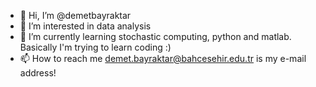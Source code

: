 - 👋 Hi, I’m @demetbayraktar
- 👀 I’m interested in data analysis
- 🌱 I’m currently learning stochastic computing, python and matlab. Basically I'm trying to learn coding :)
- 📫 How to reach me demet.bayraktar@bahcesehir.edu.tr is my e-mail address!

<!---
demetbayraktar/demetbayraktar is a ✨ special ✨ repository because its `README.md` (this file) appears on your GitHub profile.
You can click the Preview link to take a look at your changes.
--->
